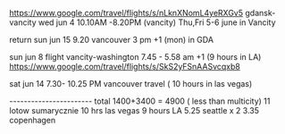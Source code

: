 https://www.google.com/travel/flights/s/nLknXNomL4yeRXGv5
gdansk- vancity
wed jun 4 10.10AM -8.20PM (vancity)
Thu,Fri 5-6 june in Vancity

return sun jun 15 9.20 vancouver 3 pm +1 (mon) in GDA

sun jun 8 flight vancity-washington
7.45 - 5.58 am +1  (9 hours in LA)
https://www.google.com/travel/flights/s/SkS2yFSnAASvcqxb8

sat jun 14 7.30- 10.25 PM vancouver travel ( 10 hours in las vegas)

----------------------- total 1400+3400 = 4900 ( less than multicity)
11 lotow sumarycznie
10 hrs las vegas
9 hours LA
5.25 seattle x 2
3.35 copenhagen

